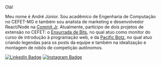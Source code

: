 Olá! 

Meu nome é André Júnior. Sou acadêmico de Engenharia de Computação no CEFET-MG e também sou analista de marketing e desenvolvedor React/Node na [Commit Jr](https://www.commitjr.com). Atualmente, participo de dois projetos de extensão no CEFET: o [Enxurrada de Bits](https://www.enxurradadebits.cefetmg.com), no qual atuo como monitor do curso de introdução à programação web, e da [Pacific Botz](https://www.instagram.com/pacificbotz), no qual atuo criando legendas para os posts da equipe e também na idealização e montagem de robôs de competição autônomos.

[![Linkedin Badge](https://img.shields.io/badge/-LinkedIn-blue?style=flat-square&logo=Linkedin&logoColor=white)](https://www.linkedin.com/in/andré-júnior-lopes-cardoso-0a3838197/)
[![Instagram Badge](https://img.shields.io/badge/-Instagram-db2f75?style=flat-square&logo=Instagram&logoColor=white)](https://www.instagram.com/__andrejunior/)



<!--
**Andre1999Lopes/Andre1999Lopes** is a ✨ _special_ ✨ repository because its `README.md` (this file) appears on your GitHub profile.

Here are some ideas to get you started:

- 🔭 I’m currently working on ...
- 🌱 I’m currently learning ...
- 👯 I’m looking to collaborate on ...
- 🤔 I’m looking for help with ...
- 💬 Ask me about ...
- 📫 How to reach me: ...
- 😄 Pronouns: ...
- ⚡ Fun fact: ...
-->
